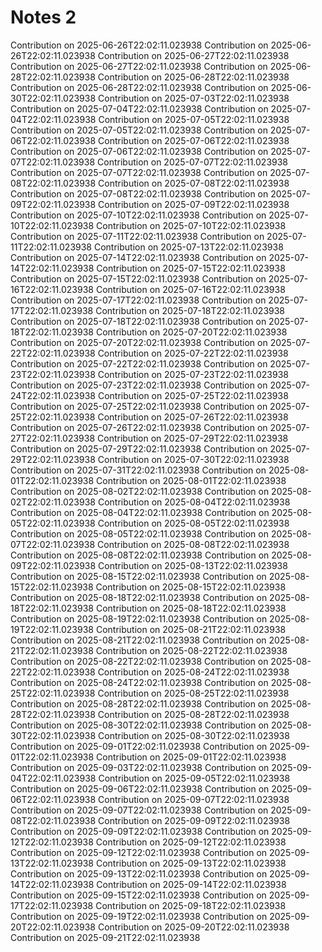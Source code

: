 # Notes 2
Contribution on 2025-06-26T22:02:11.023938
Contribution on 2025-06-26T22:02:11.023938
Contribution on 2025-06-27T22:02:11.023938
Contribution on 2025-06-27T22:02:11.023938
Contribution on 2025-06-28T22:02:11.023938
Contribution on 2025-06-28T22:02:11.023938
Contribution on 2025-06-28T22:02:11.023938
Contribution on 2025-06-30T22:02:11.023938
Contribution on 2025-07-03T22:02:11.023938
Contribution on 2025-07-04T22:02:11.023938
Contribution on 2025-07-04T22:02:11.023938
Contribution on 2025-07-05T22:02:11.023938
Contribution on 2025-07-05T22:02:11.023938
Contribution on 2025-07-06T22:02:11.023938
Contribution on 2025-07-06T22:02:11.023938
Contribution on 2025-07-06T22:02:11.023938
Contribution on 2025-07-07T22:02:11.023938
Contribution on 2025-07-07T22:02:11.023938
Contribution on 2025-07-07T22:02:11.023938
Contribution on 2025-07-08T22:02:11.023938
Contribution on 2025-07-08T22:02:11.023938
Contribution on 2025-07-08T22:02:11.023938
Contribution on 2025-07-09T22:02:11.023938
Contribution on 2025-07-09T22:02:11.023938
Contribution on 2025-07-10T22:02:11.023938
Contribution on 2025-07-10T22:02:11.023938
Contribution on 2025-07-10T22:02:11.023938
Contribution on 2025-07-11T22:02:11.023938
Contribution on 2025-07-11T22:02:11.023938
Contribution on 2025-07-13T22:02:11.023938
Contribution on 2025-07-14T22:02:11.023938
Contribution on 2025-07-14T22:02:11.023938
Contribution on 2025-07-15T22:02:11.023938
Contribution on 2025-07-15T22:02:11.023938
Contribution on 2025-07-16T22:02:11.023938
Contribution on 2025-07-16T22:02:11.023938
Contribution on 2025-07-17T22:02:11.023938
Contribution on 2025-07-17T22:02:11.023938
Contribution on 2025-07-18T22:02:11.023938
Contribution on 2025-07-18T22:02:11.023938
Contribution on 2025-07-18T22:02:11.023938
Contribution on 2025-07-20T22:02:11.023938
Contribution on 2025-07-20T22:02:11.023938
Contribution on 2025-07-22T22:02:11.023938
Contribution on 2025-07-22T22:02:11.023938
Contribution on 2025-07-22T22:02:11.023938
Contribution on 2025-07-23T22:02:11.023938
Contribution on 2025-07-23T22:02:11.023938
Contribution on 2025-07-23T22:02:11.023938
Contribution on 2025-07-24T22:02:11.023938
Contribution on 2025-07-25T22:02:11.023938
Contribution on 2025-07-25T22:02:11.023938
Contribution on 2025-07-25T22:02:11.023938
Contribution on 2025-07-26T22:02:11.023938
Contribution on 2025-07-26T22:02:11.023938
Contribution on 2025-07-27T22:02:11.023938
Contribution on 2025-07-29T22:02:11.023938
Contribution on 2025-07-29T22:02:11.023938
Contribution on 2025-07-29T22:02:11.023938
Contribution on 2025-07-30T22:02:11.023938
Contribution on 2025-07-31T22:02:11.023938
Contribution on 2025-08-01T22:02:11.023938
Contribution on 2025-08-01T22:02:11.023938
Contribution on 2025-08-02T22:02:11.023938
Contribution on 2025-08-02T22:02:11.023938
Contribution on 2025-08-04T22:02:11.023938
Contribution on 2025-08-04T22:02:11.023938
Contribution on 2025-08-05T22:02:11.023938
Contribution on 2025-08-05T22:02:11.023938
Contribution on 2025-08-05T22:02:11.023938
Contribution on 2025-08-07T22:02:11.023938
Contribution on 2025-08-08T22:02:11.023938
Contribution on 2025-08-08T22:02:11.023938
Contribution on 2025-08-09T22:02:11.023938
Contribution on 2025-08-13T22:02:11.023938
Contribution on 2025-08-15T22:02:11.023938
Contribution on 2025-08-15T22:02:11.023938
Contribution on 2025-08-15T22:02:11.023938
Contribution on 2025-08-18T22:02:11.023938
Contribution on 2025-08-18T22:02:11.023938
Contribution on 2025-08-18T22:02:11.023938
Contribution on 2025-08-19T22:02:11.023938
Contribution on 2025-08-19T22:02:11.023938
Contribution on 2025-08-21T22:02:11.023938
Contribution on 2025-08-21T22:02:11.023938
Contribution on 2025-08-21T22:02:11.023938
Contribution on 2025-08-22T22:02:11.023938
Contribution on 2025-08-22T22:02:11.023938
Contribution on 2025-08-22T22:02:11.023938
Contribution on 2025-08-24T22:02:11.023938
Contribution on 2025-08-24T22:02:11.023938
Contribution on 2025-08-25T22:02:11.023938
Contribution on 2025-08-25T22:02:11.023938
Contribution on 2025-08-28T22:02:11.023938
Contribution on 2025-08-28T22:02:11.023938
Contribution on 2025-08-28T22:02:11.023938
Contribution on 2025-08-30T22:02:11.023938
Contribution on 2025-08-30T22:02:11.023938
Contribution on 2025-08-30T22:02:11.023938
Contribution on 2025-09-01T22:02:11.023938
Contribution on 2025-09-01T22:02:11.023938
Contribution on 2025-09-01T22:02:11.023938
Contribution on 2025-09-03T22:02:11.023938
Contribution on 2025-09-04T22:02:11.023938
Contribution on 2025-09-05T22:02:11.023938
Contribution on 2025-09-06T22:02:11.023938
Contribution on 2025-09-06T22:02:11.023938
Contribution on 2025-09-07T22:02:11.023938
Contribution on 2025-09-07T22:02:11.023938
Contribution on 2025-09-08T22:02:11.023938
Contribution on 2025-09-09T22:02:11.023938
Contribution on 2025-09-09T22:02:11.023938
Contribution on 2025-09-12T22:02:11.023938
Contribution on 2025-09-12T22:02:11.023938
Contribution on 2025-09-12T22:02:11.023938
Contribution on 2025-09-13T22:02:11.023938
Contribution on 2025-09-13T22:02:11.023938
Contribution on 2025-09-13T22:02:11.023938
Contribution on 2025-09-14T22:02:11.023938
Contribution on 2025-09-14T22:02:11.023938
Contribution on 2025-09-15T22:02:11.023938
Contribution on 2025-09-17T22:02:11.023938
Contribution on 2025-09-18T22:02:11.023938
Contribution on 2025-09-19T22:02:11.023938
Contribution on 2025-09-20T22:02:11.023938
Contribution on 2025-09-20T22:02:11.023938
Contribution on 2025-09-21T22:02:11.023938
